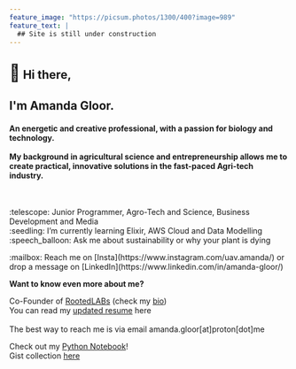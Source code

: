 ```yaml
---
feature_image: "https://picsum.photos/1300/400?image=989"
feature_text: |
  ## Site is still under construction 
---
```


<h2><span style="font-size:30px;">👋</span> Hi there,</h2>
<h2>I'm Amanda Gloor. </h2>
<h4>An energetic and creative professional, with a passion for biology and technology. <br>
<br>
My background in agricultural science and entrepreneurship allows me to create practical, innovative solutions in the fast-paced Agri-tech industry. </h4>
<br>
<p>
:telescope: Junior Programmer, Agro-Tech and Science, Business Development and Media <br>
:seedling: I’m currently learning Elixir, AWS Cloud and Data Modelling <br> 
:speech_balloon: Ask me about sustainability or why your plant is dying <br>
</p>    
:mailbox: Reach me on [Insta](https://www.instagram.com/uav.amanda/) or drop a message on [LinkedIn](https://www.linkedin.com/in/amanda-gloor/)    


**Want to know even more about me?**

Co-Founder of [RootedLABs](www.rootedlabs.org) (check my [bio](https://rootedlabs.org/our-project-lead/)) <br>
You can read my [updated resume](resume.md) here <br>    
The best way to reach me is via email amanda.gloor[at]proton[dot]me   
    
    
Check out my [Python Notebook](python/python-notebook/notebook.html)! <br>
Gist collection [here](https://gist.github.com/amandagloor)
